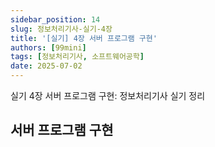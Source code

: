 ```yaml
---
sidebar_position: 14
slug: 정보처리기사-실기-4장
title: '[실기] 4장 서버 프로그램 구현'
authors: [99mini]
tags: [정보처리기사, 소프트웨어공학]
date: 2025-07-02
---
```


실기 4장 서버 프로그램 구현: 정보처리기사 실기 정리

<!-- truncate -->

## 서버 프로그램 구현
